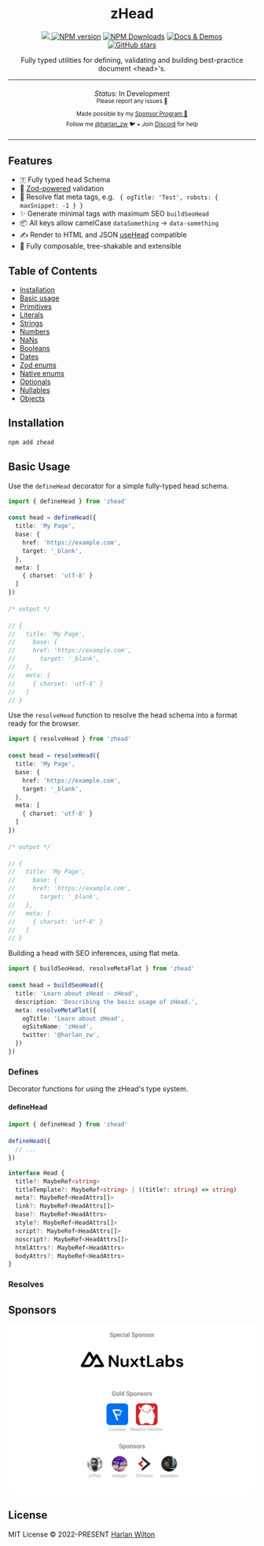 <h1 align='center'>zHead</h1>

<p align="center">
<a href='https://github.com/vueuse/schema-org/actions/workflows/test.yml'>
<img src='https://github.com/vueuse/schema-org/actions/workflows/test.yml/badge.svg' >
</a>
<a href="https://www.npmjs.com/package/@vueuse/schema-org" target="__blank"><img src="https://img.shields.io/npm/v/@vueuse/schema-org?color=2B90B6&label=" alt="NPM version"></a>
<a href="https://www.npmjs.com/package/@vueuse/schema-org" target="__blank"><img alt="NPM Downloads" src="https://img.shields.io/npm/dm/@vueuse/schema-org?color=349dbe&label="></a>
<a href="https://vue-schema-org.netlify.app/" target="__blank"><img src="https://img.shields.io/static/v1?label=&message=docs%20%26%20demos&color=45b8cd" alt="Docs & Demos"></a>
<br>
<a href="https://github.com/vueuse/schema-org" target="__blank"><img alt="GitHub stars" src="https://img.shields.io/github/stars/vueuse/schema-org?style=social"></a>
</p>

<p align="center">
Fully typed utilities for defining, validating and building best-practice document &lt;head&gt;'s.  
</p>

<p align="center">
<table>
<tbody>
<td align="center">
<img width="830" height="0" /><br>
<i>Status:</i> In Development</b> <br>
<sup> Please report any issues 🐛</sup><br>
<sub>Made possible by my <a href="https://github.com/sponsors/harlan-zw">Sponsor Program 💖</a><br> Follow me <a href="https://twitter.com/harlan_zw">@harlan_zw</a> 🐦 • Join <a href="https://discord.gg/275MBUBvgP">Discord</a> for help</sub><br>
<img width="830" height="0" />
</td>
</tbody>
</table>
</p>

## Features

- 🇹 Fully typed head Schema
- 💎 [Zod-powered](https://zod.dev/) validation
- 🧙 Resolve flat meta tags, e.g. ` { ogTitle: 'Test', robots: { maxSnippet: -1 } }`
- ✨ Generate minimal tags with maximum SEO `buildSeoHead`
- 📦 All keys allow camelCase `dataSomething` -> `data-something`
- ✍️ Render to HTML and JSON [useHead](https://github.com/vueuse/head) compatible
- 🌳 Fully composable, tree-shakable and extensible

## Table of Contents

- [Installation](#installation)
- [Basic usage](#basic-usage)
- [Primitives](#primitives)
- [Literals](#literals)
- [Strings](#strings)
- [Numbers](#numbers)
- [NaNs](#nans)
- [Booleans](#booleans)
- [Dates](#dates)
- [Zod enums](#zod-enums)
- [Native enums](#native-enums)
- [Optionals](#optionals)
- [Nullables](#nullables)
- [Objects](#objects)

## Installation

```bash
npm add zhead
```

## Basic Usage

Use the `defineHead` decorator for a simple fully-typed head schema.

```ts
import { defineHead } from 'zhead'

const head = defineHead({
  title: 'My Page',
  base: {
    href: 'https://example.com',
    target: '_blank',
  },
  meta: [
    { charset: 'utf-8' }
  ]
})

/* output */

// {
//   title: 'My Page',
//     base: {
//     href: 'https://example.com',
//       target: '_blank',
//   },
//   meta: [
//     { charset: 'utf-8' }
//   ]
// }
```

Use the `resolveHead` function to resolve the head schema into a format ready for the browser.

```ts
import { resolveHead } from 'zhead'

const head = resolveHead({
  title: 'My Page',
  base: {
    href: 'https://example.com',
    target: '_blank',
  },
  meta: [
    { charset: 'utf-8' }
  ]
})

/* output */

// {
//   title: 'My Page',
//     base: {
//     href: 'https://example.com',
//       target: '_blank',
//   },
//   meta: [
//     { charset: 'utf-8' }
//   ]
// }
```

Building a head with SEO inferences, using flat meta.

```ts
import { buildSeoHead, resolveMetaFlat } from 'zhead'

const head = buildSeoHead({
  title: 'Learn about zHead - zHead',
  description: 'Describing the basic usage of zHead.',
  meta: resolveMetaFlat({
    ogTitle: 'Learn about zHead',
    ogSiteName: 'zHead',
    twitter: '@harlan_zw',
  })
})
```

### Defines

Decorator functions for using the zHead's type system.

#### defineHead

```ts
import { defineHead } from 'zhead'

defineHead({
  // ...
})
```

```ts
interface Head {
  title?: MaybeRef<string>
  titleTemplate?: MaybeRef<string> | ((title?: string) => string)
  meta?: MaybeRef<HeadAttrs[]>
  link?: MaybeRef<HeadAttrs[]>
  base?: MaybeRef<HeadAttrs>
  style?: MaybeRef<HeadAttrs[]>
  script?: MaybeRef<HeadAttrs[]>
  noscript?: MaybeRef<HeadAttrs[]>
  htmlAttrs?: MaybeRef<HeadAttrs>
  bodyAttrs?: MaybeRef<HeadAttrs>
}
```

### Resolves



## Sponsors

<p align="center">
  <a href="https://raw.githubusercontent.com/harlan-zw/static/main/sponsors.svg">
    <img src='https://raw.githubusercontent.com/harlan-zw/static/main/sponsors.svg'/>
  </a>
</p>


## License

MIT License © 2022-PRESENT [Harlan Wilton](https://github.com/harlan-zw)
